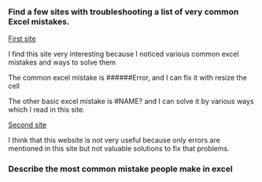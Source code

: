 ### Find a few sites with troubleshooting  a list of very common Excel mistakes.

[First site](https://medium.com/@Emma_Donery/most-common-excel-errors-and-how-to-fix-them-5cf4e124b35e)

I find this site very interesting because I noticed various common excel mistakes and ways to solve them

The common excel mistake is ######Error, and I can fix it with resize the cell

The other basic excel mistake is #NAME? and I can solve it by various ways which I read in this site.

[Second site](https://www.f9finance.com/common-errors-in-excel/)

I think that this website is not very useful because only errors are mentioned in this site but not valuable solutions to fix that problems.

### Describe the most common mistake people make in excel 

